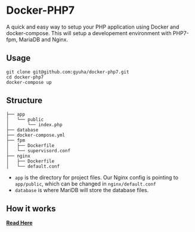 # Docker-PHP7

A quick and easy way to setup your PHP application using Docker and docker-compose. This will setup a developement environment with PHP7-fpm, MariaDB and Nginx.

## Usage
```
git clone git@github.com:gyuha/docker-php7.git
cd docker-php7
docker-compose up
```

## Structure
```
├── app
│   └── public
│       └── index.php
├── database
├── docker-compose.yml
├── fpm
│   ├── Dockerfile
│   └── supervisord.conf
├── nginx
│   ├── Dockerfile
│   └── default.conf
```

- `app` is the directory for project files. Our Nginx config is pointing to `app/public`, which can be changed in `nginx/default.conf`
- `database` is where MariDB will store the database files.


## How it works  
**[Read Here](https://blog.shameerc.com/2016/08/my-docker-setup-ubuntu-php7-fpm-nginx-and-mariadb)**
